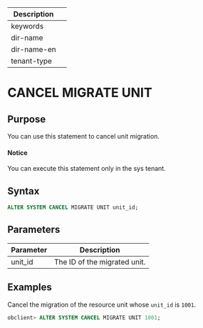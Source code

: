 | Description |                 |
|---------------|-----------------|
| keywords |                 |
| dir-name |                 |
| dir-name-en |                 |
| tenant-type |                 |

# CANCEL MIGRATE UNIT

## Purpose

You can use this statement to cancel unit migration.

  <main id="notice" type='notice'>
    <h4>Notice</h4>
    <p>You can execute this statement only in the sys tenant. </p>
  </main>

## Syntax

```sql
ALTER SYSTEM CANCEL MIGRATE UNIT unit_id;
```

## Parameters

| **Parameter** | **Description** |
|---------|------------------|
| unit_id | The ID of the migrated unit.  |

## Examples

Cancel the migration of the resource unit whose `unit_id` is `1001`.

```sql
obclient> ALTER SYSTEM CANCEL MIGRATE UNIT 1001;
```
